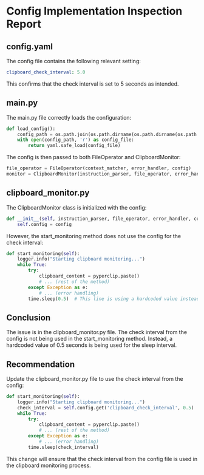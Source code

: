 # Config Implementation Inspection Report

## config.yaml
The config file contains the following relevant setting:
```yaml
clipboard_check_interval: 5.0
```
This confirms that the check interval is set to 5 seconds as intended.

## main.py
The main.py file correctly loads the configuration:
```python
def load_config():
    config_path = os.path.join(os.path.dirname(os.path.dirname(os.path.abspath(__file__))), 'config', 'config.yaml')
    with open(config_path, 'r') as config_file:
        return yaml.safe_load(config_file)
```
The config is then passed to both FileOperator and ClipboardMonitor:
```python
file_operator = FileOperator(context_matcher, error_handler, config)
monitor = ClipboardMonitor(instruction_parser, file_operator, error_handler, config)
```

## clipboard_monitor.py
The ClipboardMonitor class is initialized with the config:
```python
def __init__(self, instruction_parser, file_operator, error_handler, config):
    self.config = config
```
However, the start_monitoring method does not use the config for the check interval:
```python
def start_monitoring(self):
    logger.info("Starting clipboard monitoring...")
    while True:
        try:
            clipboard_content = pyperclip.paste()
            # ... (rest of the method)
        except Exception as e:
            # ... (error handling)
        time.sleep(0.5)  # This line is using a hardcoded value instead of the config
```

## Conclusion
The issue is in the clipboard_monitor.py file. The check interval from the config is not being used in the start_monitoring method. Instead, a hardcoded value of 0.5 seconds is being used for the sleep interval.

## Recommendation
Update the clipboard_monitor.py file to use the check interval from the config:
```python
def start_monitoring(self):
    logger.info("Starting clipboard monitoring...")
    check_interval = self.config.get('clipboard_check_interval', 0.5)
    while True:
        try:
            clipboard_content = pyperclip.paste()
            # ... (rest of the method)
        except Exception as e:
            # ... (error handling)
        time.sleep(check_interval)
```
This change will ensure that the check interval from the config file is used in the clipboard monitoring process.